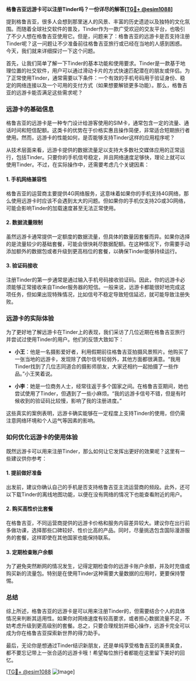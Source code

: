 **格鲁吉亚远游卡可以注册Tinder吗？一份详尽的解答[[TG💪+ @esim1088](https://t.me/s/esim1088)]**

提到格鲁吉亚，很多人会想到那里迷人的风景、丰富的历史遗迹以及独特的文化氛围。而随着全球社交软件的普及，Tinder作为一款广受欢迎的交友平台，也吸引了不少人想在格鲁吉亚使用它。但是，问题来了：格鲁吉亚的远游卡是否支持注册Tinder呢？这一问题让不少准备前往格鲁吉亚旅行或已经在当地的人感到困惑。今天，我们就来详细探讨一下这个问题。

首先，让我们简单了解一下Tinder的基本功能和使用要求。Tinder是一款基于地理位置的社交软件，用户可以通过滑动卡片的方式快速匹配潜在的朋友或伴侣。为了正常使用Tinder，通常需要以下条件：一个有效的手机号码用于验证身份、稳定的网络连接以及一个可用的支付方式（如果想要解锁更多功能）。那么，格鲁吉亚的远游卡能否满足这些需求呢？

### **远游卡的基础信息**

格鲁吉亚的远游卡是一种专门设计给游客使用的SIM卡，通常包含一定的流量、通话时间和短信配额。这类卡的优势在于价格实惠且操作简便，非常适合短期旅行者使用。然而，远游卡的性能如何，是否能够支持Tinder这样的应用程序呢？

从技术层面来看，远游卡提供的数据流量足以支持大多数社交媒体应用的正常运行，包括Tinder。只要你的手机信号稳定，并且网络速度足够快，理论上就可以使用Tinder。不过，在实际操作中，还需要考虑几个关键因素：

#### **1. 手机网络兼容性**
格鲁吉亚的运营商主要提供4G网络服务，这意味着如果你的手机支持4G网络，那么使用远游卡时应该不会遇到太大的问题。但如果你的手机仅支持2G或3G网络，可能会影响Tinder的加载速度甚至无法正常使用。

#### **2. 数据流量限制**
虽然远游卡通常提供一定额度的数据流量，但具体的数量因套餐而异。如果你选择的是流量较少的基础套餐，可能会很快耗尽数据配额。在这种情况下，你需要手动添加额外的数据包或者升级到更高档位的套餐，以确保Tinder能够持续运行。

#### **3. 验证码接收**
注册Tinder的第一步通常是通过输入手机号码接收验证码。因此，你的远游卡必须能够正常接收来自Tinder服务器的短信。一般来说，远游卡都能很好地完成这项任务，但如果出现特殊情况，比如信号不稳定导致短信延迟，就可能导致注册失败。

### **远游卡的实际体验**

为了更好地了解远游卡在Tinder上的表现，我们采访了几位近期在格鲁吉亚旅行并尝试过使用Tinder的用户。他们的反馈大致如下：

- **小王**：他是一名摄影爱好者，利用假期前往格鲁吉亚拍摄风景照片。他购买了一张当地的远游卡，发现除了偶尔信号较弱外，其他方面都很满意。“我用Tinder找到了几位志同道合的摄影师朋友，大家还相约一起拍摄了一些作品。”小王笑着说。
  
- **小李**：她是一位商务人士，经常往返于多个国家之间。在格鲁吉亚期间，她也尝试使用了Tinder，但遇到了一些小麻烦。“我的远游卡信号不错，但是有时候收到的验证码比较慢，影响了我的注册进度。”

这些真实的案例表明，远游卡确实能够在一定程度上支持Tinder的使用，但仍需注意网络环境和个人运气等因素的影响。

### **如何优化远游卡的使用体验**

既然远游卡可以用来注册Tinder，那么如何让它发挥出更好的效果呢？这里有一些建议供你参考：

#### **1. 提前做好准备**
出发前，建议你确认自己的手机是否支持格鲁吉亚主流运营商的频段。此外，还可以下载Tinder的离线地图功能，以便在没有网络的情况下也能查看附近的用户。

#### **2. 购买高性价比套餐**
在格鲁吉亚，不同运营商提供的远游卡价格和服务内容差异较大。建议你在出行前多做功课，选择那些口碑较好、性价比高的产品。同时，尽量挑选包含国际漫游服务的套餐，这样即使在其他国家也能保持联系。

#### **3. 定期检查账户余额**
为了避免突然断网的情况发生，记得定期检查你的远游卡账户余额，并及时充值或购买新的流量包。特别是在使用Tinder这种需要大量数据的应用时，更要保持警惕。

### **总结**

综上所述，格鲁吉亚的远游卡是可以用来注册Tinder的，但需要结合个人的具体情况来判断其适用性。如果你对网络速度有较高要求，或者担心数据流量不足，不妨考虑升级到更高级别的套餐。总之，只要合理规划并细心操作，远游卡完全可以成为你在格鲁吉亚探索新世界的得力助手。

最后，无论你是想通过Tinder结识新朋友，还是单纯享受格鲁吉亚的美景美食，都不要忘记带上一张合适的远游卡哦！希望每位旅行者都能在这里留下美好的回忆。

[[TG💪+ @esim1088](https://t.me/s/esim1088) ![Image](https://i.postimg.cc/4NQfJmqS/Snipaste-2025-05-13-00-14-12.png)]